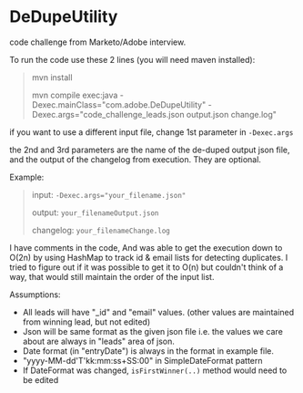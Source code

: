 # DeDupeUtility
code challenge from Marketo/Adobe interview.

To run the code use these 2 lines (you will need maven installed):
> mvn install
> 
> mvn compile exec:java -Dexec.mainClass="com.adobe.DeDupeUtility" -Dexec.args="code_challenge_leads.json output.json change.log"

if you want to use a different input file, change 1st parameter in  `-Dexec.args`

the 2nd and 3rd parameters are the name of the de-duped output json file, and the output of the changelog from execution.
They are optional.

Example:
> input:     `-Dexec.args="your_filename.json"` 
> 
> output:    `your_filenameOutput.json`
> 
> changelog: `your_filenameChange.log`

I have comments in the code,
And was able to get the execution down to O(2n) by using HashMap to track id & email lists for detecting duplicates.
I tried to figure out if it was possible to get it to O(n) but couldn't think of a way, that would still maintain the order of the input list.

Assumptions:
- All leads will have "_id" and "email" values. (other values are maintained from winning lead, but not edited)
- Json will be same format as the given json file i.e. the values we care about are always in "leads" area of json.
- Date format (in "entryDate") is always in the format in example file.
 - "yyyy-MM-dd'T'kk:mm:ss+SS:00" in SimpleDateFormat pattern
 - If DateFormat was changed, `isFirstWinner(..)` method would need to be edited
